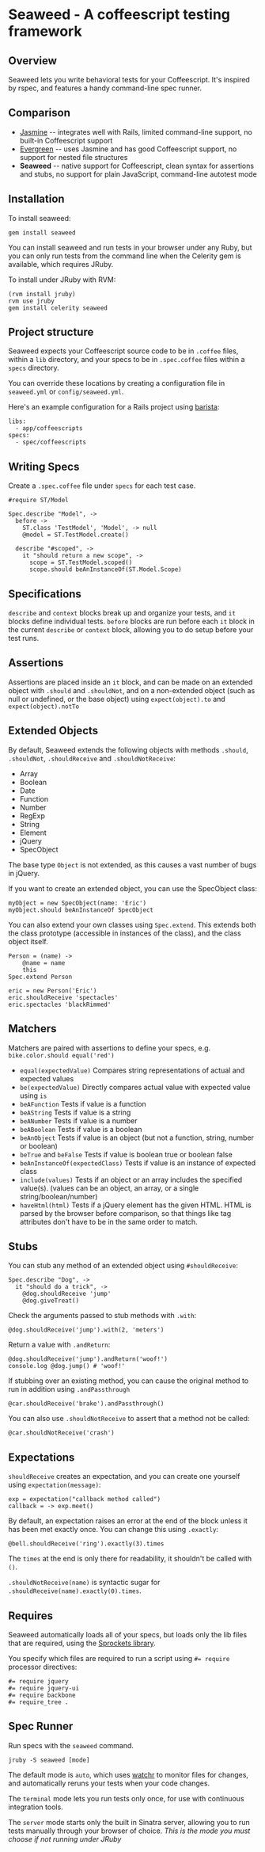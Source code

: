Seaweed - A coffeescript testing framework
==========================================

Overview
--------

Seaweed lets you write behavioral tests for your Coffeescript.
It's inspired by rspec, and features a handy command-line spec runner.

Comparison
----------

  * [Jasmine](https://github.com/pivotal/jasmine-gem)
    -- integrates well with Rails, limited command-line support,
    no built-in Coffeescript support
  * [Evergreen](https://github.com/jnicklas/evergreen)
    -- uses Jasmine and has good Coffeescript support,
    no support for nested file structures
  * __Seaweed__
    -- native support for Coffeescript, clean syntax for assertions and stubs,
    no support for plain JavaScript, command-line autotest mode

Installation
------------

To install seaweed:

    gem install seaweed

You can install seaweed and run tests in your browser under any Ruby, but you
can only run tests from the command line when the Celerity gem is available,
which requires JRuby.

To install under JRuby with RVM:

    (rvm install jruby)
    rvm use jruby
    gem install celerity seaweed

Project structure
-----------------

Seaweed expects your Coffeescript source code to be in `.coffee` files,
within a `lib` directory, and your specs to be in `.spec.coffee` files
within a `specs` directory.

You can override these locations by creating a configuration file in
`seaweed.yml` or `config/seaweed.yml`.

Here's an example configuration for a Rails project using [barista](https://github.com/Sutto/barista):

    libs:
      - app/coffeescripts
    specs:
      - spec/coffeescripts

Writing Specs
-------------

Create a `.spec.coffee` file under `specs` for each test case.
    
    #require ST/Model
    
    Spec.describe "Model", ->
      before ->
        ST.class 'TestModel', 'Model', -> null
        @model = ST.TestModel.create()
    
      describe "#scoped", ->
        it "should return a new scope", ->
          scope = ST.TestModel.scoped()
          scope.should beAnInstanceOf(ST.Model.Scope)

Specifications
--------------

`describe` and `context` blocks break up and organize your tests, and `it`
blocks define individual tests. `before` blocks are run before each `it`
block in the current `describe` or `context` block, allowing you to do setup
before your test runs.

Assertions
----------

Assertions are placed inside an `it` block, and can be made on an extended
object with `.should` and `.shouldNot`, and on a non-extended object
(such as null or undefined, or the base object) using `expect(object).to`
and `expect(object).notTo`

Extended Objects
----------------

By default, Seaweed extends the following objects with methods `.should`,
`.shouldNot`, `.shouldReceive` and `.shouldNotReceive`:

  * Array
  * Boolean
  * Date
  * Function
  * Number
  * RegExp
  * String
  * Element
  * jQuery
  * SpecObject

The base type `Object` is not extended, as this causes a vast number of bugs
in jQuery.

If you want to create an extended object, you can use the SpecObject class:

    myObject = new SpecObject(name: 'Eric')
    myObject.should beAnInstanceOf SpecObject

You can also extend your own classes using `Spec.extend`. This extends both
the class prototype (accessible in instances of the class), and the class
object itself.

    Person = (name) ->
        @name = name
        this
    Spec.extend Person
    
    eric = new Person('Eric')
    eric.shouldReceive 'spectacles'
    eric.spectacles 'blackRimmed'

Matchers
--------

Matchers are paired with assertions to define your specs,
e.g. `bike.color.should equal('red')`

  * `equal(expectedValue)`
    Compares string representations of actual and expected values
  * `be(expectedValue)`
    Directly compares actual value with expected value using `is`
  * `beAFunction`
    Tests if value is a function
  * `beAString`
    Tests if value is a string
  * `beANumber`
    Tests if value is a number
  * `beABoolean`
    Tests if value is a boolean
  * `beAnObject`
    Tests if value is an object (but not a function, string, number or boolean)
  * `beTrue` and `beFalse`
    Tests if value is boolean true or boolean false
  * `beAnInstanceOf(expectedClass)`
    Tests if value is an instance of expected class
  * `include(values)`
    Tests if an object or an array includes the specified value(s).
    (values can be an object, an array, or a single string/boolean/number)
  * `haveHtml(html)`
    Tests if a jQuery element has the given HTML. HTML is parsed by the
    browser before comparison, so that things like tag attributes don't have to
    be in the same order to match.

Stubs
-----

You can stub any method of an extended object using `#shouldReceive`:

    Spec.describe "Dog", ->
      it "should do a trick", ->
        @dog.shouldReceive 'jump'
        @dog.giveTreat()

Check the arguments passed to stub methods with `.with`:

    @dog.shouldReceive('jump').with(2, 'meters')

Return a value with `.andReturn`:

    @dog.shouldReceive('jump').andReturn('woof!')
    console.log @dog.jump() # 'woof!'

If stubbing over an existing method, you can cause the original method to run in addition using `.andPassthrough`

    @car.shouldReceive('brake').andPassthrough()
    
You can also use `.shouldNotReceive` to assert that a method not be called:

    @car.shouldNotReceive('crash')

Expectations
------------

`shouldReceive` creates an expectation, and you can create one yourself using `expectation(message)`:

    exp = expectation("callback method called")
    callback = -> exp.meet()

By default, an expectation raises an error at the end of the block unless it has been met exactly once. You can change this using `.exactly`:

    @bell.shouldReceive('ring').exactly(3).times

The `times` at the end is only there for readability, it shouldn't be called with `()`.

`.shouldNotReceive(name)` is syntactic sugar for `.shouldReceive(name).exactly(0).times`.

Requires
--------

Seaweed automatically loads all of your specs, but loads only the lib files
that are required, using the [Sprockets library](https://github.com/sstephenson/sprockets).

You specify which files are required to run a script using `#= require`
processor directives:

    #= require jquery
    #= require jquery-ui
    #= require backbone
    #= require_tree .

Spec Runner
-----------

Run specs with the `seaweed` command.

    jruby -S seaweed [mode]

The default mode is `auto`, which uses [watchr](https://github.com/mynyml/watchr) to monitor files for changes, and automatically reruns your tests when your code changes.

The `terminal` mode lets you run tests only once, for use with continuous integration tools.

The `server` mode starts only the built in Sinatra server, allowing you to run
tests manually through your browser of choice.
*This is the mode you must choose if not running under JRuby*